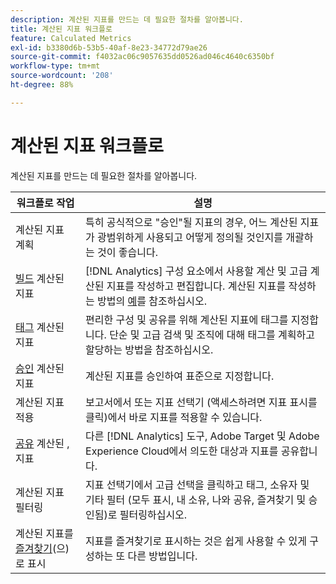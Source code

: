 ```yaml
---
description: 계산된 지표를 만드는 데 필요한 절차를 알아봅니다.
title: 계산된 지표 워크플로
feature: Calculated Metrics
exl-id: b3380d6b-53b5-40af-8e23-34772d79ae26
source-git-commit: f4032ac06c9057635dd0526ad046c4640c6350bf
workflow-type: tm+mt
source-wordcount: '208'
ht-degree: 88%

---
```


# 계산된 지표 워크플로

계산된 지표를 만드는 데 필요한 절차를 알아봅니다.

| 워크플로 작업 | 설명 |
| --- | --- |
| 계산된 지표 계획 | 특히 공식적으로 &quot;승인&quot;될 지표의 경우, 어느 계산된 지표가 광범위하게 사용되고 어떻게 정의될 것인지를 개괄하는 것이 좋습니다. |
| [빌드](c-build-metrics/cm-build-metrics.md) 계산된 지표 | [!DNL Analytics] 구성 요소에서 사용할 계산 및 고급 계산된 지표를 작성하고 편집합니다. 계산된 지표를 작성하는 방법의 [예](c-build-metrics/cm-build-metrics.md)를 참조하십시오. |
| [태그](cm-tagging.md) 계산된 지표 | 편리한 구성 및 공유를 위해 계산된 지표에 태그를 지정합니다. 단순 및 고급 검색 및 조직에 대해 태그를 계획하고 할당하는 방법을 참조하십시오. |
| [승인](cm-approving.md) 계산된 지표 | 계산된 지표를 승인하여 표준으로 지정합니다. |
| 계산된 지표 적용 | 보고서에서 또는 지표 선택기 (액세스하려면 지표 표시를 클릭)에서 바로 지표를 적용할 수 있습니다. |
| [공유](cm-sharing.md) 계산된 ,지표 | 다른 [!DNL Analytics] 도구, Adobe Target 및 Adobe Experience Cloud에서 의도한 대상과 지표를 공유합니다. |
| 계산된 지표 필터링 | 지표 선택기에서 고급 선택을 클릭하고 태그, 소유자 및 기타 필터 (모두 표시, 내 소유, 나와 공유, 즐겨찾기 및 승인됨)로 필터링하십시오. |
| 계산된 지표를 [즐겨찾기](cm-finding.md)(으)로 표시 | 지표를 즐겨찾기로 표시하는 것은 쉽게 사용할 수 있게 구성하는 또 다른 방법입니다. |
